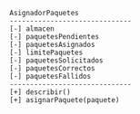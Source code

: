     AsignadorPaquetes
    ------------------------------
    [-] almacen
    [-] paquetesPendientes
    [-] paquetesAsignados
    [-] limitePaquetes
    [-] paquetesSolicitados
    [-] paquetesCorrectos
    [-] paquetesFallidos
    ------------------------------
    [+] describir()
    [+] asignarPaquete(paquete)
